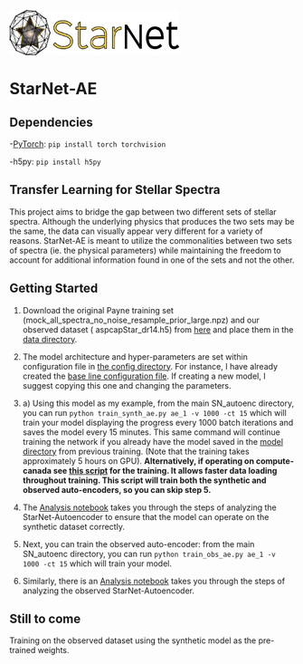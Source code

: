 <p align="left">
  <img width="300" height="80" src="./figures/full_logo.png">
</p>

# StarNet-AE

## Dependencies

-[PyTorch](http://pytorch.org/): `pip install torch torchvision`

-h5py: `pip install h5py`

## Transfer Learning for Stellar Spectra


This project aims to bridge the gap between two different sets of stellar spectra. Although the underlying physics that produces the two sets may be the same, the data can visually appear very different for a variety of reasons. StarNet-AE is meant to utilize the commonalities between two sets of spectra (ie. the physical parameters) while maintaining the freedom to account for additional information found in one of the sets and not the other.
                                   
## Getting Started ##

1. Download the original Payne training set (mock_all_spectra_no_noise_resample_prior_large.npz) and our observed dataset ( aspcapStar_dr14.h5) from [here](https://www.canfar.net/storage/list/starnet/public/new_lines_project) and place them in the [data directory](./data/).
    
  2. The model architecture and hyper-parameters are set within configuration file in [the config directory](./configs). For instance, I have already created the [base line configuration file](./configs/ae_1.ini). If creating a new model, I suggest copying this one and changing the parameters.
  
  3. a) Using this model as my example, from the main SN_autoenc directory, you can run `python train_synth_ae.py ae_1 -v 1000 -ct 15` which will train your model displaying the progress every 1000 batch iterations and saves the model every 15 minutes. This same command will continue training the network if you already have the model saved in the [model directory](./models) from previous training. (Note that the training takes approximately 5 hours on GPU). **Alternatively, if operating on compute-canada see [this script](./scripts/ae_1.sh) for the training. It allows faster data loading throughout training. This script will train both the synthetic and observed auto-encoders, so you can skip step 5.**
  
  4. The [Analysis notebook](./Evaluate_synth.ipynb) takes you through the steps of analyzing the StarNet-Autoencoder to ensure that the model can operate on the synthetic dataset correctly.
  
  5. Next, you can train the observed auto-encoder: from the main SN_autoenc directory, you can run `python train_obs_ae.py ae_1 -v 1000 -ct 15` which will train your model.
  
  6. Similarly, there is an [Analysis notebook](./Evaluate_synth.ipynb) takes you through the steps of analyzing the observed StarNet-Autoencoder.
  
## Still to come ##

Training on the observed dataset using the synthetic model as the pre-trained weights.
